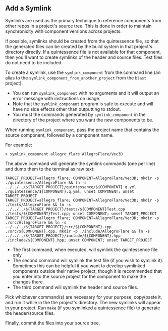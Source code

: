 ## Add a Symlink

Symlinks are used as the primary technique to reference components from other repos in a project's source tree.  This is done in order to maintain synchronicity with component versions across projects.

If possible, symlinks should be created from the quintessence file, so that the generated files can be created by the build system in that project's directory directly.  If a quintessence file is not available for that  component, then you'll want to create symlinks of the header and source files.  Test files do not need to be included.

To create a symlink, use the `symlink_component` from the command line (an alias to the `symlink_component_from_another_project` from the `blast` project).

* You can run `symlink_component` with no arguments and it will output an error message with instructions on usage.
* Note that the `symlink_component` program is safe to execute and will have no side effects other than outputting to stdout.
* You must the commands generated by `symlink_component` in the directory of the project where you want the new components to be.

When running `symlink_component`, pass the project name that contains the source component, followed by a component name.

For example:

```
> symlink_component allegro_flare AllegroFlare/Vec3D
```
The above command will generate the symlink commands (one per line) and dump them to the terminal as raw text:

```
TARGET_PROJECT=allegro_flare; COMPONENT=AllegroFlare/Vec3D; mkdir -p ./quintessence/AllegroFlare && ln -s ../../../${TARGET_PROJECT}/quintessence/${COMPONENT}.q.yml ./quintessence/${COMPONENT}.q.yml; unset COMPONENT; unset TARGET_PROJECT
TARGET_PROJECT=allegro_flare; COMPONENT=AllegroFlare/Vec3D; mkdir -p ./tests/AllegroFlare && ln -s ../../../${TARGET_PROJECT}/tests/${COMPONENT}Test.cpp ./tests/${COMPONENT}Test.cpp; unset COMPONENT; unset TARGET_PROJECT
TARGET_PROJECT=allegro_flare; COMPONENT=AllegroFlare/Vec3D; mkdir -p ./src/AllegroFlare && ln -s ../../../${TARGET_PROJECT}/src/${COMPONENT}.cpp ./src/${COMPONENT}.cpp; mkdir -p ./include/AllegroFlare && ln -s ../../../${TARGET_PROJECT}/include/${COMPONENT}.hpp ./include/${COMPONENT}.hpp; unset COMPONENT; unset TARGET_PROJECT
```

* The first command, when executed, will symlink the quintessence file only
* The second command will symlink the test file (if you wish to symlink it). Sometimes this can be helpful if you want to develop symlinked components outside their native project, though it is recommended that you enter into the source project for the component to make the changes there.
* The third command will symlink the header and source files.

Pick whichever command(s) are necessary for your purpose, copy/paste it, and run it while in the the project's directory.  The new symlinks will appear in your project.  Run `make` (if you symlinked a quintessence file) to generate the header/source files.

Finally, commit the files into your source tree.
